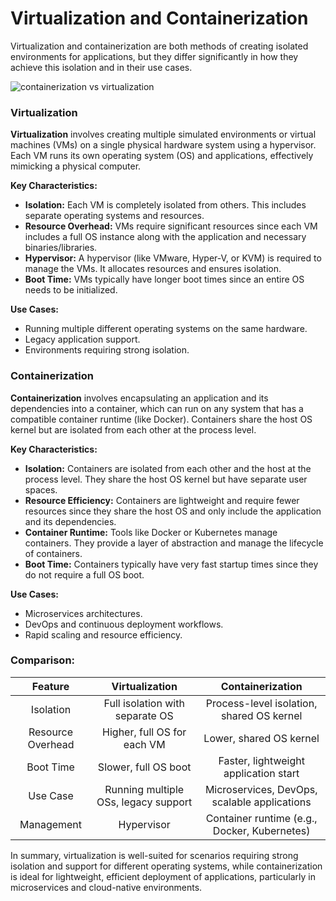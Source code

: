 # Virtualization and Containerization

Virtualization and containerization are both methods of creating isolated environments for applications, but they differ significantly in how they achieve this isolation and in their use cases.

![containerization vs virtualization](https://github.com/user-attachments/assets/7284f50c-5c0d-4117-940e-4c8014a4e5a8)

### Virtualization

**Virtualization** involves creating multiple simulated environments or virtual machines (VMs) on a single physical hardware system using a hypervisor. Each VM runs its own operating system (OS) and applications, effectively mimicking a physical computer.

**Key Characteristics:**

*   **Isolation:** Each VM is completely isolated from others. This includes separate operating systems and resources.
*   **Resource Overhead:** VMs require significant resources since each VM includes a full OS instance along with the application and necessary binaries/libraries.
*   **Hypervisor:** A hypervisor (like VMware, Hyper-V, or KVM) is required to manage the VMs. It allocates resources and ensures isolation.
*   **Boot Time:** VMs typically have longer boot times since an entire OS needs to be initialized.

**Use Cases:**

*   Running multiple different operating systems on the same hardware.
*   Legacy application support.
*   Environments requiring strong isolation.

### Containerization

**Containerization** involves encapsulating an application and its dependencies into a container, which can run on any system that has a compatible container runtime (like Docker). Containers share the host OS kernel but are isolated from each other at the process level.

**Key Characteristics:**

*   **Isolation:** Containers are isolated from each other and the host at the process level. They share the host OS kernel but have separate user spaces.
*   **Resource Efficiency:** Containers are lightweight and require fewer resources since they share the host OS and only include the application and its dependencies.
*   **Container Runtime:** Tools like Docker or Kubernetes manage containers. They provide a layer of abstraction and manage the lifecycle of containers.
*   **Boot Time:** Containers typically have very fast startup times since they do not require a full OS boot.

**Use Cases:**

*   Microservices architectures.
*   DevOps and continuous deployment workflows.
*   Rapid scaling and resource efficiency.

### Comparison:

|      Feature      |            Virtualization            |               Containerization               |
|:-----------------:|:------------------------------------:|:--------------------------------------------:|
| Isolation         | Full isolation with separate OS      | Process-level isolation, shared OS kernel    |
| Resource Overhead | Higher, full OS for each VM          | Lower, shared OS kernel                      |
| Boot Time         | Slower, full OS boot                 | Faster, lightweight application start        |
| Use Case          | Running multiple OSs, legacy support | Microservices, DevOps, scalable applications |
| Management        | Hypervisor                           | Container runtime (e.g., Docker, Kubernetes) |

In summary, virtualization is well-suited for scenarios requiring strong isolation and support for different operating systems, while containerization is ideal for lightweight, efficient deployment of applications, particularly in microservices and cloud-native environments.

